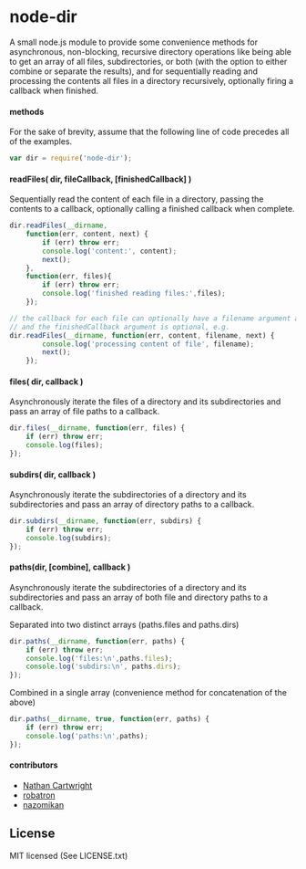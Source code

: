 # node-dir
A small node.js module to provide some convenience methods for asynchronous, non-blocking, recursive directory operations like being able to get an array of all files, subdirectories, or both (with the option to either combine or separate the results), and for sequentially reading and processing the contents all files in a directory recursively, optionally firing a callback when finished.

#### methods
For the sake of brevity, assume that the following line of code precedes all of the examples.

```javascript
var dir = require('node-dir');
```

#### readFiles( dir, fileCallback, [finishedCallback] )
Sequentially read the content of each file in a directory, passing the contents to a callback, optionally calling a finished callback when complete.

```javascript
dir.readFiles(__dirname,
    function(err, content, next) {
        if (err) throw err;
        console.log('content:', content);
        next();
    },
    function(err, files){
        if (err) throw err;
        console.log('finished reading files:',files);
    });

// the callback for each file can optionally have a filename argument as its 3rd parameter
// and the finishedCallback argument is optional, e.g.
dir.readFiles(__dirname, function(err, content, filename, next) {
        console.log('processing content of file', filename);
        next();
    });
```

        
#### files( dir, callback )
Asynchronously iterate the files of a directory and its subdirectories and pass an array of file paths to a callback.
    
```javascript
dir.files(__dirname, function(err, files) {
    if (err) throw err;
    console.log(files);
});
```

        
#### subdirs( dir, callback )
Asynchronously iterate the subdirectories of a directory and its subdirectories and pass an array of directory paths to a callback.

```javascript
dir.subdirs(__dirname, function(err, subdirs) {
    if (err) throw err;
    console.log(subdirs);
});
```


#### paths(dir, [combine], callback )
Asynchronously iterate the subdirectories of a directory and its subdirectories and pass an array of both file and directory paths to a callback.

Separated into two distinct arrays (paths.files and paths.dirs)

```javascript
dir.paths(__dirname, function(err, paths) {
    if (err) throw err;
    console.log('files:\n',paths.files);
    console.log('subdirs:\n', paths.dirs);
});
```


Combined in a single array (convenience method for concatenation of the above)

```javascript
dir.paths(__dirname, true, function(err, paths) {
    if (err) throw err;
    console.log('paths:\n',paths);
});
```

#### contributors
- [Nathan Cartwright](https://github.com/fshost)
- [robatron](https://github.com/robatron)
- [nazomikan](https://github.com/nazomikan)

## License
MIT licensed (See LICENSE.txt)
